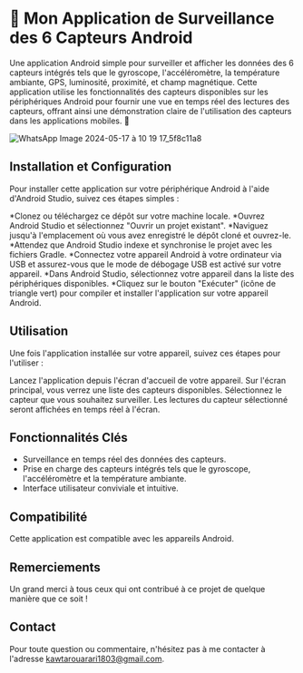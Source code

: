 
# 📱 Mon Application de Surveillance des 6 Capteurs Android

Une application Android simple pour surveiller et afficher les données des 6 capteurs intégrés tels que le gyroscope, l'accéléromètre, la température ambiante, GPS, luminosité, proximité, et champ magnétique. Cette application utilise les fonctionnalités des capteurs disponibles sur les périphériques Android pour fournir une vue en temps réel des lectures des capteurs, offrant ainsi une démonstration claire de l'utilisation des capteurs dans les applications mobiles. 🌟 

![WhatsApp Image 2024-05-17 à 10 19 17_5f8c11a8](https://github.com/ouarriorxx/AndroidSensorApp/assets/143946046/64417972-7b2d-4f12-8fa4-ebb848972646)



## Installation et Configuration

Pour installer cette application sur votre périphérique Android à l'aide d'Android Studio, suivez ces étapes simples :

*Clonez ou téléchargez ce dépôt sur votre machine locale. 
*Ouvrez Android Studio et sélectionnez "Ouvrir un projet existant". 
*Naviguez jusqu'à l'emplacement où vous avez enregistré le dépôt cloné et ouvrez-le. 
*Attendez que Android Studio indexe et synchronise le projet avec les fichiers Gradle. 
*Connectez votre appareil Android à votre ordinateur via USB et assurez-vous que le mode de débogage USB est activé sur votre appareil. 
*Dans Android Studio, sélectionnez votre appareil dans la liste des périphériques disponibles. 
*Cliquez sur le bouton "Exécuter" (icône de triangle vert) pour compiler et installer l'application sur votre appareil Android.

## Utilisation

Une fois l'application installée sur votre appareil, suivez ces étapes pour l'utiliser :

Lancez l'application depuis l'écran d'accueil de votre appareil.
Sur l'écran principal, vous verrez une liste des capteurs disponibles.
Sélectionnez le capteur que vous souhaitez surveiller.
Les lectures du capteur sélectionné seront affichées en temps réel à l'écran.

## Fonctionnalités Clés

- Surveillance en temps réel des données des capteurs.
- Prise en charge des capteurs intégrés tels que le gyroscope, l'accéléromètre et la température ambiante.
- Interface utilisateur conviviale et intuitive.

## Compatibilité

Cette application est compatible avec les appareils Android.

## Remerciements

Un grand merci à tous ceux qui ont contribué à ce projet de quelque manière que ce soit !

## Contact

Pour toute question ou commentaire, n'hésitez pas à me contacter à l'adresse kawtarouarari1803@gmail.com.
